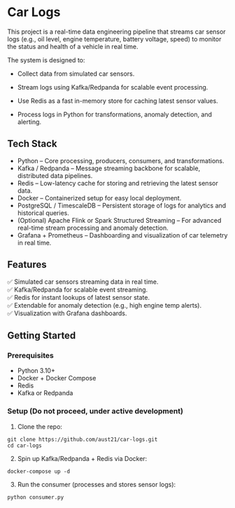 # Car Logs
This project is a real-time data engineering pipeline that streams car sensor logs (e.g., oil level, engine temperature, battery voltage, speed) to monitor the status and health of a vehicle in real time.

The system is designed to:  
- Collect data from simulated car sensors.

- Stream logs using Kafka/Redpanda for scalable event processing.

- Use Redis as a fast in-memory store for caching latest sensor values.

- Process logs in Python for transformations, anomaly detection, and alerting.

## Tech Stack
- Python – Core processing, producers, consumers, and transformations.
- Kafka / Redpanda – Message streaming backbone for scalable, distributed data pipelines.
- Redis – Low-latency cache for storing and retrieving the latest sensor data.
- Docker – Containerized setup for easy local deployment.
- PostgreSQL / TimescaleDB – Persistent storage of logs for analytics and historical queries.
- (Optional) Apache Flink or Spark Structured Streaming – For advanced real-time stream processing and anomaly detection.
- Grafana + Prometheus – Dashboarding and visualization of car telemetry in real time.

## Features

✅ Simulated car sensors streaming data in real time.  
✅ Kafka/Redpanda for scalable event streaming.  
✅ Redis for instant lookups of latest sensor state.  
✅ Extendable for anomaly detection (e.g., high engine temp alerts).  
✅ Visualization with Grafana dashboards.


## Getting Started
### Prerequisites
- Python 3.10+
- Docker + Docker Compose
- Redis
- Kafka or Redpanda

### Setup (Do not proceed, under active development)
1. Clone the repo:
```commandline
git clone https://github.com/aust21/car-logs.git
cd car-logs
```
2. Spin up Kafka/Redpanda + Redis via Docker:
```commandline
docker-compose up -d
```
3. Run the consumer (processes and stores sensor logs):
```commandline
python consumer.py
```